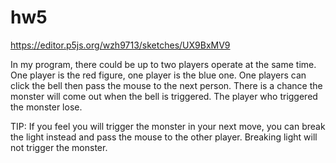 # hw5

https://editor.p5js.org/wzh9713/sketches/UX9BxMV9

In my program, there could be up to two players operate at the same time. One player is the red figure, one player is the blue one. 
One players can click the bell then pass the mouse to the next person. 
There is a chance the monster will come out when the bell is triggered. The player who triggered the monster lose. 

TIP: If you feel you will trigger the monster in your next move, you can break the light instead and pass the mouse to the other player. Breaking light will not trigger the monster.
